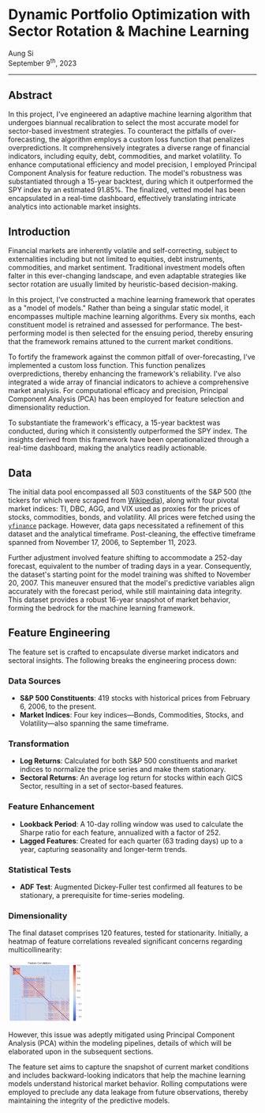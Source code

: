 # Dynamic Portfolio Optimization with Sector Rotation & Machine Learning
Aung Si<br>
September 9<sup>th</sup>, 2023

---

## Abstract
In this project, I've engineered an adaptive machine learning algorithm that undergoes biannual recalibration to select the most accurate model for sector-based investment strategies. To counteract the pitfalls of over-forecasting, the algorithm employs a custom loss function that penalizes overpredictions. It comprehensively integrates a diverse range of financial indicators, including equity, debt, commodities, and market volatility. To enhance computational efficiency and model precision, I employed Principal Component Analysis for feature reduction. The model's robustness was substantiated through a 15-year backtest, during which it outperformed the SPY index by an estimated 91.85%. The finalized, vetted model has been encapsulated in a real-time dashboard, effectively translating intricate analytics into actionable market insights.

## Introduction
Financial markets are inherently volatile and self-correcting, subject to externalities including but not limited to equities, debt instruments, commodities, and market sentiment. Traditional investment models often falter in this ever-changing landscape, and even adaptable strategies like sector rotation are usually limited by heuristic-based decision-making.

In this project, I've constructed a machine learning framework that operates as a "model of models." Rather than being a singular static model, it encompasses multiple machine learning algorithms. Every six months, each constituent model is retrained and assessed for performance. The best-performing model is then selected for the ensuing period, thereby ensuring that the framework remains attuned to the current market conditions.

To fortify the framework against the common pitfall of over-forecasting, I've implemented a custom loss function. This function penalizes overpredictions, thereby enhancing the framework's reliability. I've also integrated a wide array of financial indicators to achieve a comprehensive market analysis. For computational efficacy and precision, Principal Component Analysis (PCA) has been employed for feature selection and dimensionality reduction.

To substantiate the framework's efficacy, a 15-year backtest was conducted, during which it consistently outperformed the SPY index. The insights derived from this framework have been operationalized through a real-time dashboard, making the analytics readily actionable.

## Data

The initial data pool encompassed all 503 constituents of the S&P 500 (the tickers for which were scraped from [Wikipedia](https://en.wikipedia.org/wiki/List_of_S%26P_500_companies)), along with four pivotal market indices: TI, DBC, AGG, and VIX used as proxies for the prices of stocks, commodities, bonds, and volatility. All prices were fetched using the [`yfinance`](https://pypi.org/project/yfinance/) package. However, data gaps necessitated a refinement of this dataset and the analytical timeframe. Post-cleaning, the effective timeframe spanned from November 17, 2006, to September 11, 2023.

Further adjustment involved feature shifting to accommodate a 252-day forecast, equivalent to the number of trading days in a year. Consequently, the dataset's starting point for the model training was shifted to November 20, 2007. This maneuver ensured that the model's predictive variables align accurately with the forecast period, while still maintaining data integrity. This dataset provides a robust 16-year snapshot of market behavior, forming the bedrock for the machine learning framework.

## Feature Engineering
The feature set is crafted to encapsulate diverse market indicators and sectoral insights. The following breaks the engineering process down:

### Data Sources
- **S&P 500 Constituents**: 419 stocks with historical prices from February 6, 2006, to the present.
- **Market Indices**: Four key indices—Bonds, Commodities, Stocks, and Volatility—also spanning the same timeframe.
### Transformation
- **Log Returns**: Calculated for both S&P 500 constituents and market indices to normalize the price series and make them stationary.
- **Sectoral Returns**: An average log return for stocks within each GICS Sector, resulting in a set of sector-based features.
### Feature Enhancement
- **Lookback Period**: A 10-day rolling window was used to calculate the Sharpe ratio for each feature, annualized with a factor of 252.
- **Lagged Features**: Created for each quarter (63 trading days) up to a year, capturing seasonality and longer-term trends.
### Statistical Tests
- **ADF Test**: Augmented Dickey-Fuller test confirmed all features to be stationary, a prerequisite for time-series modeling.
### Dimensionality
The final dataset comprises 120 features, tested for stationarity. Initially, a heatmap of feature correlations revealed significant concerns regarding multicollinearity:

<img src="img/feature_correlations.png" alt="Feature Correlations" width="30%" height="30%">

However, this issue was adeptly mitigated using Principal Component Analysis (PCA) within the modeling pipelines, details of which will be elaborated upon in the subsequent sections.

The feature set aims to capture the snapshot of current market conditions and includes backward-looking indicators that help the machine learning models understand historical market behavior. Rolling computations were employed to preclude any data leakage from future observations, thereby maintaining the integrity of the predictive models.
